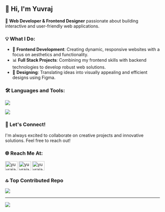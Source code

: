 ## 👋 Hi, I'm Yuvraj
 

 🔧 **Web Developer & Frontend Designer** passionate about building interactive and user-friendly web applications.

### 💡 What I Do:
- 🌟 **Frontend Development**: Creating dynamic, responsive websites with a focus on aesthetics and functionality.
- 📊 **Full Stack Projects**: Combining my frontend skills with backend technologies to develop robust web solutions.
- 🔧 **Designing**: Translating ideas into visually appealing and efficient designs using Figma.

### 🛠️ Languages and Tools:
<p>
	<img src="https://skillicons.dev/icons?i=html,css,js,py,c,tailwind,nodejs,bootstrap,flask,express,mongodb,mysql,scss,react,github,vscode,&perline=8" />
</p>

<img align="center" src="https://github-readme-stats.vercel.app/api/top-langs/?username=techiuv&theme=vue-dark&layout=compact&hide_border=false" />

### 🤝 Let's Connect!
I'm always excited to collaborate on creative projects and innovative solutions. Feel free to reach out!

### 🌐 Reach Me At:
 <p align="left">
<a href="https://fb.com/yuvrajartistry" target="blank"><img align="center" src="https://raw.githubusercontent.com/rahuldkjain/github-profile-readme-generator/master/src/images/icons/Social/facebook.svg" alt="yuvrajartistry" height="30" width="40" /></a>
<a href="https://instagram.com/yuvrajartistry" target="blank"><img align="center" src="https://raw.githubusercontent.com/rahuldkjain/github-profile-readme-generator/master/src/images/icons/Social/instagram.svg" alt="yuvrajartistry" height="30" width="40" /></a>
<a href="https://www.youtube.com/yuvrajartistry" target="blank"><img align="center" src="https://raw.githubusercontent.com/rahuldkjain/github-profile-readme-generator/master/src/images/icons/Social/youtube.svg" alt="yuvrajartistry" height="30" width="40" /></a>
</p>


### 🔝 Top Contributed Repo
![](https://github-contributor-stats.vercel.app/api?username=techiuv&limit=5&theme=vue-dark&combine_all_yearly_contributions=true)

---
[![](https://visitcount.itsvg.in/api?id=techiuv&icon=0&color=0)](https://visitcount.itsvg.in)

